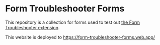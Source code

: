# Form Troubleshooter Forms

This repository is a collection for forms used to test out
[the Form Troubleshooter extension](https://github.com/GoogleChromeLabs/form-troubleshooter).

This website is deployed to https://form-troubleshooter-forms.web.app/

